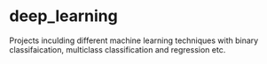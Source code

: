 # deep_learning
Projects inculding different machine learning techniques with binary classifaication, multiclass classification and regression etc.
